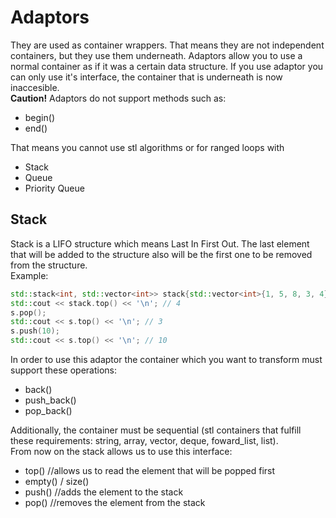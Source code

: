 # Adaptors
They are used as container wrappers. That means they are not independent containers, but they use them underneath. Adaptors allow you to use a normal container as if it was a certain data structure. If you use adaptor you can only use it's interface, the container that is underneath is now inaccesible.  
**Caution!**
Adaptors do not support methods such as:
  - begin()  
  - end()  
  
That means you cannot use stl algorithms or for ranged loops with
- Stack  
- Queue  
- Priority Queue  
## Stack
Stack is a LIFO structure which means Last In First Out. The last element that will be added to the structure also will be the first one to be removed from the structure.  
Example:  
  ```cpp
  std::stack<int, std::vector<int>> stack{std::vector<int>{1, 5, 8, 3, 4}};  
  std::cout << stack.top() << '\n'; // 4  
  s.pop();  
  std::cout << s.top() << '\n'; // 3  
  s.push(10);  
  std::cout << s.top() << '\n'; // 10  
  ```
  
In order to use this adaptor the container which you want to transform must support these operations:
  - back()
  - push_back()
  - pop_back()  
  
 Additionally, the container must be sequential (stl containers that fulfill these requirements: string, array, vector, deque, foward_list, list).  
 From now on the stack allows us to use this interface:  
   - top()             //allows us to read the element that will be popped first  
   - empty() / size()  
   - push()            //adds the element to the stack  
   - pop()             //removes the element from the stack  
    
